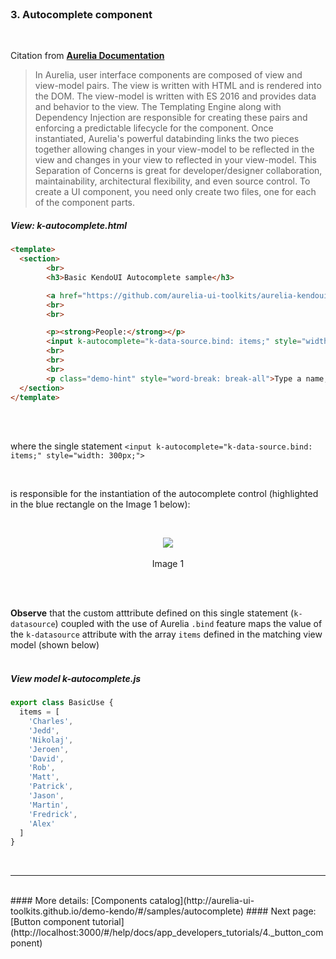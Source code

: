 <br>

### 3. Autocomplete component
<br>

Citation from **[Aurelia Documentation](http://aurelia.io/docs.html#/aurelia/framework/1.0.0-beta.1.0.7/doc/article/creating-components)**

> In Aurelia, user interface components are composed of view and view-model pairs. The view is written with HTML and is rendered into the DOM. The view-model is written with ES 2016 and provides data and behavior to the view. The Templating Engine along with Dependency Injection are responsible for creating these pairs and enforcing a predictable lifecycle for the component. Once instantiated, Aurelia's powerful databinding links the two pieces together allowing changes in your view-model to be reflected in the view and changes in your view to reflected in your view-model. This Separation of Concerns is great for developer/designer collaboration, maintainability, architectural flexibility, and even source control.
To create a UI component, you need only create two files, one for each of the component parts.

##### View:  k-autocomplete.html


```html
<template>
  <section>
        <br>
        <h3>Basic KendoUI Autocomplete sample</h3>

        <a href="https://github.com/aurelia-ui-toolkits/aurelia-kendoui-plugin/tree/master/sample/src/samples/autocomplete">See KendoUI Bridge autocomplete folder for more details</a>
        <br>
        <br>

        <p><strong>People:</strong></p>
        <input k-autocomplete="k-data-source.bind: items;" style="width: 300px;">
        <br>
        <br>
        <br>
        <p class="demo-hint" style="word-break: break-all">Type a name, available values in the list are: ${ items } </p>
  </section>
</template>
```
<br>
<br>

where the single statement  `<input k-autocomplete="k-data-source.bind: items;" style="width: 300px;">`

<br>

is responsible for the instantiation of the autocomplete control (highlighted in the blue rectangle on the Image 1 below):

<br>

<p align=center>
  <img src="http://i.imgur.com/dG1awSb.png"></img>
 <br><br>
 Image 1
</p>

<br>
<br>


**Observe** that the custom atttribute defined on this single statement (`k-datasource`) coupled with the use of Aurelia `.bind` feature maps the value of the `k-datasource` attribute with the array `items` defined in the matching view model (shown below)
<br>
<br>

##### View model k-autocomplete.js

```javascript
export class BasicUse {
  items = [
    'Charles',
    'Jedd',
    'Nikolaj',
    'Jeroen',
    'David',
    'Rob',
    'Matt',
    'Patrick',
    'Jason',
    'Martin',
    'Fredrick',
    'Alex'
  ]
}
```

<br>


* * *
<br>
#### More details: [Components catalog](http://aurelia-ui-toolkits.github.io/demo-kendo/#/samples/autocomplete)
#### Next page: &nbsp;&nbsp; [Button component tutorial](http://localhost:3000/#/help/docs/app_developers_tutorials/4._button_component)

